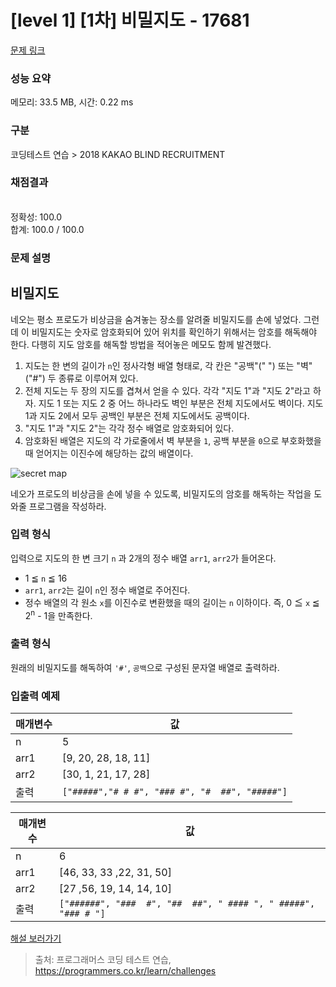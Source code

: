 # [level 1] [1차] 비밀지도 - 17681 

[문제 링크](https://school.programmers.co.kr/learn/courses/30/lessons/17681) 

### 성능 요약

메모리: 33.5 MB, 시간: 0.22 ms

### 구분

코딩테스트 연습 > 2018 KAKAO BLIND RECRUITMENT

### 채점결과

<br/>정확성: 100.0<br/>합계: 100.0 / 100.0

### 문제 설명

<h2>비밀지도</h2>

<p>네오는 평소 프로도가 비상금을 숨겨놓는 장소를 알려줄 비밀지도를 손에 넣었다. 그런데 이 비밀지도는 숫자로 암호화되어 있어 위치를 확인하기 위해서는 암호를 해독해야 한다. 다행히 지도 암호를 해독할 방법을 적어놓은 메모도 함께 발견했다.</p>

<ol>
<li>지도는 한 변의 길이가 <code>n</code>인 정사각형 배열 형태로, 각 칸은 "공백"(" ") 또는 "벽"("#") 두 종류로 이루어져 있다.</li>
<li>전체 지도는 두 장의 지도를 겹쳐서 얻을 수 있다. 각각 "지도 1"과 "지도 2"라고 하자. 지도 1 또는 지도 2 중 어느 하나라도 벽인 부분은 전체 지도에서도 벽이다. 지도 1과 지도 2에서 모두 공백인 부분은 전체 지도에서도 공백이다.</li>
<li>"지도 1"과 "지도 2"는 각각 정수 배열로 암호화되어 있다.</li>
<li>암호화된 배열은 지도의 각 가로줄에서 벽 부분을 <code>1</code>, 공백 부분을 <code>0</code>으로 부호화했을 때 얻어지는 이진수에 해당하는 값의 배열이다.</li>
</ol>

<p><img src="http://t1.kakaocdn.net/welcome2018/secret8.png" title="Secret Map" alt="secret map"></p>

<p>네오가 프로도의 비상금을 손에 넣을 수 있도록, 비밀지도의 암호를 해독하는 작업을 도와줄 프로그램을 작성하라.</p>

<h3>입력 형식</h3>

<p>입력으로 지도의 한 변 크기 <code>n</code> 과 2개의 정수 배열 <code>arr1</code>, <code>arr2</code>가 들어온다.</p>

<ul>
<li>1 ≦ <code>n</code> ≦ 16</li>
<li><code>arr1</code>, <code>arr2</code>는 길이 <code>n</code>인 정수 배열로 주어진다.</li>
<li>정수 배열의 각 원소 <code>x</code>를 이진수로 변환했을 때의 길이는 <code>n</code> 이하이다. 즉, 0 ≦ <code>x</code> ≦ 2<sup>n</sup> - 1을 만족한다.</li>
</ul>

<h3>출력 형식</h3>

<p>원래의 비밀지도를 해독하여 <code>'#'</code>, <code>공백</code>으로 구성된 문자열 배열로 출력하라.</p>

<h3>입출력 예제</h3>
<table class="table">
        <thead><tr>
<th>매개변수</th>
<th>값</th>
</tr>
</thead>
        <tbody><tr>
<td>n</td>
<td>5</td>
</tr>
<tr>
<td>arr1</td>
<td>[9, 20, 28, 18, 11]</td>
</tr>
<tr>
<td>arr2</td>
<td>[30, 1, 21, 17, 28]</td>
</tr>
<tr>
<td>출력</td>
<td><code>["#####","# # #", "### #", "#  ##", "#####"]</code></td>
</tr>
</tbody>
      </table><table class="table">
        <thead><tr>
<th>매개변수</th>
<th>값</th>
</tr>
</thead>
        <tbody><tr>
<td>n</td>
<td>6</td>
</tr>
<tr>
<td>arr1</td>
<td>[46, 33, 33 ,22, 31, 50]</td>
</tr>
<tr>
<td>arr2</td>
<td>[27 ,56, 19, 14, 14, 10]</td>
</tr>
<tr>
<td>출력</td>
<td><code>["######", "###  #", "##  ##", " #### ", " #####", "### # "]</code></td>
</tr>
</tbody>
      </table>
<p><a href="http://tech.kakao.com/2017/09/27/kakao-blind-recruitment-round-1/" target="_blank" rel="noopener">해설 보러가기</a></p>


> 출처: 프로그래머스 코딩 테스트 연습, https://programmers.co.kr/learn/challenges
